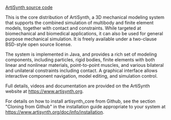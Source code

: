 








[ArtiSynth source code](https://github.com/artisynth/artisynth_core)



This is the core distribution of ArtiSynth, a 3D mechanical modeling
system that supports the combined simulation of multibody and finite
element models, together with contact and constraints.  While targeted
at biomechanical and biomedical applications, it can also be used for
general purpose mechanical simulation. It is freely available under a
two-clause BSD-style open source license.

The system is implemented in Java, and provides a rich set of modeling
components, including particles, rigid bodies, finite elements with
both linear and nonlinear materials, point-to-point muscles, and
various bilateral and unilateral constraints including contact. A
graphical interface allows interactive component navigation, model
editing, and simulation control.

Full details, videos and documentation are provided on the ArtiSynth
website at https://www.artisynth.org.

For details on how to install artisynth_core from Github, see the
section "Cloning from Github" in the installation guide appropriate to
your system at https://www.artisynth.org/doc/info/installation.

